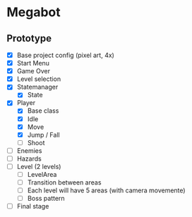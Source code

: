 # Megabot

## Prototype

- [x] Base project config (pixel art, 4x)
- [x] Start Menu
- [x] Game Over
- [x] Level selection
- [x] Statemanager
	- [x] State
- [x] Player
	- [x] Base class
	- [x] Idle
	- [x] Move
	- [x] Jump / Fall
	- [ ] Shoot
- [ ] Enemies
- [ ] Hazards
- [ ] Level (2 levels)
	- [ ] LevelArea
	- [ ] Transition between areas
	- [ ] Each level will have 5 areas (with camera movemente)
	- [ ] Boss pattern
- [ ] Final stage

